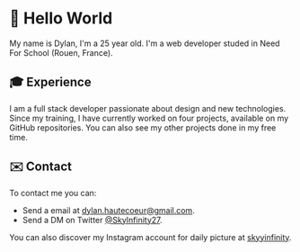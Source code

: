 # 👋 Hello World

My name is Dylan, I'm a 25 year old.
I'm a web developer studed in Need For School (Rouen, France).

## 🎓 Experience

I am a full stack developer passionate about design and new technologies.
Since my training, I have currently worked on four projects, available on my GitHub repositories.
You can also see my other projects done in my free time.

## ✉️ Contact

To contact me you can: 
- Send a email at [dylan.hautecoeur@gmail.com](mailto:dylan.hautecoeur@gmail.com).
- Send a DM on Twitter [@SkyInfinity27](https://twitter.com/SkyInfinity27).

You can also discover my Instagram account for daily picture at [skyyinfinity](https://www.instagram.com/skyyinfinity/).
